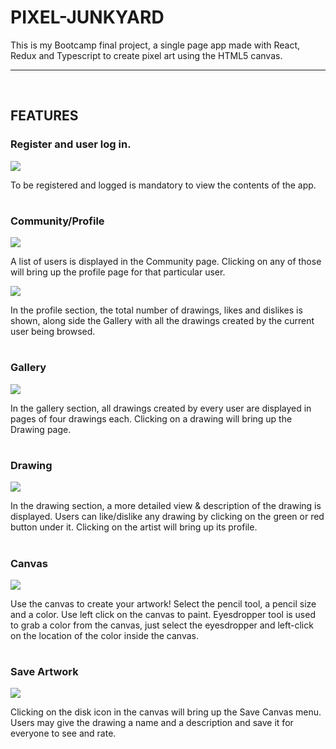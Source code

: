 <h1>PIXEL-JUNKYARD</h1>
<p>This is my Bootcamp final project, a single page app made with React, Redux and Typescript to create pixel art using the HTML5 canvas.</p>
<hr>
<br>
<h2>FEATURES</h2>
<h3>Register and user log in.</h3>
<img src="./src/img/path01.png"/>
<p>To be registered and logged is mandatory to view the contents of the app.</p>
<h1></h1>
<h3>Community/Profile</h3>
<img src="./src/img/path03.png"/>
<p>A list of users is displayed in the Community page. Clicking on any of those will bring up the profile page for that particular user.</p>
<img src="./src/img/path02.png"/>
<p>In the profile section, the total number of drawings, likes and dislikes is shown, along side the Gallery with all the drawings created by the current user being browsed.</p>
<h1></h1>
<h3>Gallery</h3>
<img src="./src/img/path04.png"/>
<p>In the gallery section, all drawings created by every user are displayed in pages of four drawings each. Clicking on a drawing will bring up the Drawing page.</p>
<h1></h1>
<h3>Drawing</h3>
<img src="./src/img/path05.png"/>
<p>In the drawing section, a more detailed view & description of the drawing is displayed. Users can like/dislike any drawing by clicking on the green or red button under it. Clicking on the artist will bring up its profile.</p>
<h1></h1>
<h3>Canvas</h3>
<img src="./src/img/path07.png"/>
<p>Use the canvas to create your artwork! Select the pencil tool, a pencil size and a color. Use left click on the canvas to paint. Eyesdropper tool is used to grab a color from the canvas, just select the eyesdropper and left-click on the location of the color inside the canvas.
<h1></h1>
<h3>Save Artwork</h3>
<img src="./src/img/path08.png"/>
<p>Clicking on the disk icon in the canvas will bring up the Save Canvas menu. Users may give the drawing a name and a description and save it for everyone to see and rate.
